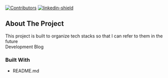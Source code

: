 [![Contributors][contributors-shield]](https://github.com/pinodo)
[![linkedin-shield][linkedin-shield]](https://www.linkedin.com/in/alvin-kim-57302a193/)

<!-- ABOUT THE PROJECT -->
## About The Project

This project is built to organize tech stacks so that I can refer to them in the future <br/>
Development Blog

### Built With

* README.md

<!-- MARKDOWN LINKS & IMAGES -->
<!-- https://www.markdownguide.org/basic-syntax/#reference-style-links -->
[contributors-shield]: https://img.shields.io/github/contributors/pinodo/dev_note.svg?style=for-the-badge
[linkedin-shield]: https://img.shields.io/badge/-LinkedIn-black.svg?style=for-the-badge&logo=linkedin&colorB=555
